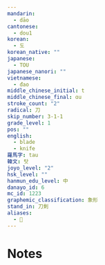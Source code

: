 ```yaml
---
mandarin:
  - dāo
cantonese:
  - dou1
korean:
  - 도
korean_native: ""
japanese:
  - TOU
japanese_nanori: ""
vietnamese:
  - đao
middle_chinese_initial: t
middle_chinese_final: ɑu
stroke_count: "2"
radical: 刀
skip_number: 3-1-1
grade_level: 1
pos: ""
english:
  - blade
  - knife
羅馬字: tau
韓文: 탓
joyo_level: "2"
hsk_level: ""
hanmun_edu_level: 中
danayo_id: 6
mc_id: 1223
graphemic_classification: 象形
stand_in: 刀剣
aliases:
  - 𠚣
---
```


# Notes

